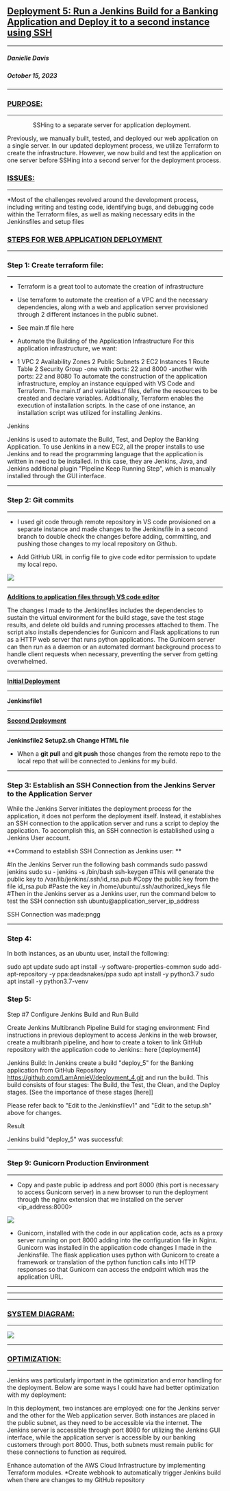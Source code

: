 ## <ins>Deployment 5: Run a Jenkins Build for a Banking Application and Deploy it to a second instance using SSH </ins>
_________________________________________________
##### Danielle Davis
##### October 15, 2023
______________________________________
### <ins>PURPOSE:</ins>
___________________
&emsp;&emsp;&emsp;&emsp;	SSHing to a separate server for application deployment.

Previously, we manually built, tested, and deployed our web application on a single server. In our updated deployment process, we utilize Terraform to create the infrastructure. However, we now build and test the application on one server before SSHing into a second server for the deployment process.

### <ins>ISSUES:</ins>
___________________
*Most of the challenges revolved around the development process, including writing and testing code, identifying bugs, and debugging code within the Terraform files, as well as making necessary edits in the Jenkinsfiles and setup files


### <ins> **STEPS FOR WEB APPLICATION DEPLOYMENT** </ins>

_____________________________________________________________________________
### Step 1: Create terraform file:
__________________________________________________________________________
	
* Terraform is a great tool to automate the creation of infrastructure 
* Use terraform to automate the creation of a VPC and the necessary dependencies, along with a web and application server provisioned through 2 different instances in the public subnet.
* See main.tf file here

* Automate the Building of the Application Infrastructure
For this application infrastructure, we want:


* 1 VPC
2 Availability Zones
2 Public Subnets
2 EC2 Instances
1 Route Table
2 Security Group 
  -one with ports: 22 and 8000
  -another with ports: 22 and 8080
To automate the construction of the application infrastructure, employ an instance equipped with VS Code and Terraform. The main.tf and variables.tf files, define the resources to be created and declare variables. Additionally, Terraform enables the execution of installation scripts. In the case of one instance, an installation script was utilized for installing Jenkins.

Jenkins

Jenkins is used to automate the Build, Test, and Deploy the Banking Application. To use Jenkins in a new EC2, all the proper installs to use Jenkins and to read the programming language that the application is written in need to be installed. In this case, they are Jenkins, Java, and Jenkins additional plugin "Pipeline Keep Running Step", which is manually installed through the GUI interface.

______________________________________________________________________________
### Step 2: Git commits
__________________________________________________________________________

* I used git code through remote repository in VS code provisioned on a separate instance and made changes to the Jenkinsfile in a second branch to double check the changes before adding, committing, and pushing those changes to my local repository on Github.
  
* Add GitHub URL in config file to give code editor permission to update my local repo. 

	
![](https://github.com/DANNYDEE93/Deployment4/blob/main/static/dep4remoterepo.jpg)
_______________________________________________________________________

<ins> **Additions to application files through VS code editor** </ins>

The changes I made to the Jenkinsfiles includes the dependencies to sustain the virtual environment for the build stage, save the test stage results, and delete old builds and running processes attached to them. The script also installs dependencies for Gunicorn and Flask applications to run as a HTTP web server that runs python applications. The Gunicorn server can then run as a daemon or an automated dormant background process to handle client requests when necessary, preventing the server from getting overwhelmed.

___________________________________________
<ins> **Initial Deployment** </ins>
________________________________________

**Jenkinsfile1**

___________________________________________
<ins> **Second Deployment** </ins>
___________________________________________

**Jenkinsfile2**
**Setup2.sh**
**Change HTML file**

* When a **git pull** and **git push** those changes from the remote repo to the local repo that will be connected to Jenkins for my build.


_________________________________________________________________________________




### Step 3: Establish an SSH Connection from the Jenkins Server to the Application Server
While the Jenkins Server initiates the deployment process for the application, it does not perform the deployment itself. Instead, it establishes an SSH connection to the application server and runs a script to deploy the application. To accomplish this, an SSH connection is established using a Jenkins User account.

**Command to establish SSH Connection as Jenkins user: **

#In the Jenkins Server run the following bash commands
sudo passwd jenkins
sudo su - jenkins -s /bin/bash
ssh-keygen  #This will generate the public key to /var/lib/jenkins/.ssh/id_rsa.pub
#Copy the public key from the file id_rsa.pub
#Paste the key in /home/ubuntu/.ssh/authorized_keys file
#Then in the Jenkins server as a Jenkins user, run the command below to test the SSH connection
ssh ubuntu@application_server_ip_address

SSH Connection was made:pngg


________________________________________________________________________

### Step 4:

In both instances, as an ubuntu user, install the following:

sudo apt update
sudo apt install -y software-properties-common 
sudo add-apt-repository -y ppa:deadsnakes/ppa 
sudo apt install -y python3.7 
sudo apt install -y python3.7-venv



### Step 5:

Step #7 Configure Jenkins Build and Run Build


Create Jenkins Multibranch Pipeline Build for staging environment: Find instructions in previous deployment to access Jenkins in the web browser, create a multibranh pipeline, and how to create a token to link GitHub repository with the application code to Jenkins:: here [deployment4]

Jenkins Build: In Jenkins create a build "deploy_5" for the Banking application from GitHub Repository https://github.com/LamAnnieV/deployment_4.git and run the build. This build consists of four stages: The Build, the Test, the Clean, and the Deploy stages. [See the importance of these stages [here]]

Please refer back to "Edit to the Jenkinsfilev1" and "Edit to the setup.sh" above for changes.

Result

Jenkins build "deploy_5" was successful:




__________________________________________________________________________

### Step 9: Gunicorn Production Environment 

__________________________________________________________________________

* Copy and paste public ip address and port 8000 (this port is necessary to access Gunicorn server) in a new browser to run the deployment through the nginx extension that we installed on the server <ip_address:8000>


![](https://github.com/DANNYDEE93/Deployment4/blob/main/static/urlshortener.jpg)


* Gunicorn, installed with the code in our application code, acts as a proxy server running on port 8000 adding into the configuration file in Nginx. Gunicorn was installed in the application code changes I made in the Jenkinsfile. The flask application uses python with Gunicorn to create a framework or translation of the python function calls into HTTP responses so that Gunicorn can access the endpoint which was the application URL.

   
__________________________________________________________________________



______________________________________________________________________________




_____________________________________________

### <ins>SYSTEM DIAGRAM:</ins>
_________________________________________________


![](https://github.com/DANNYDEE93/Deployment4/blob/main/static/newdep4.jpg)

_________________________________________________

### <ins>OPTIMIZATION:</ins>
_____________________________________________
Jenkins was particularly important in the optimization and error handling for the deployment. Below are some ways I could have had better optimization with my deployment:

In this deployment, two instances are employed: one for the Jenkins server and the other for the Web application server. Both instances are placed in the public subnet, as they need to be accessible via the internet. The Jenkins server is accessible through port 8080 for utilizing the Jenkins GUI interface, while the application server is accessible by our banking customers through port 8000. Thus, both subnets must remain public for these connections to function as required.

Enhance automation of the AWS Cloud Infrastructure by implementing Terraform modules.
*Create webhook to automatically trigger Jenkins build when there are changes to my GitHub repository
